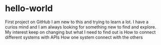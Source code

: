 # hello-world
First project on GitHub
I am new to this and trying to learn a lot. I have a curios mind and I am always looking for something new to find and explore.
My interest keep on changing but what I need to find out is 
How to connect different systems with APIs
How one system connect with the others
